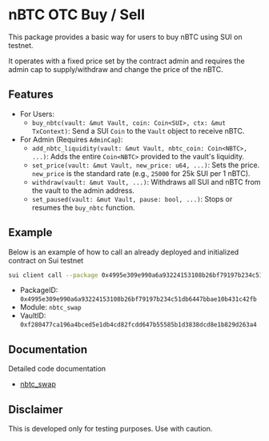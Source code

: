# nBTC OTC Buy / Sell

This package provides a basic way for users to buy nBTC using SUI on testnet.

It operates with a fixed price set by the contract admin and requires the admin cap to supply/withdraw and change the price of the nBTC.

## Features

- For Users:
  - `buy_nbtc(vault: &mut Vault, coin: Coin<SUI>, ctx: &mut TxContext)`: Send a SUI `Coin` to the `Vault` object to receive nBTC.
- For Admin (Requires `AdminCap`):
  - `add_nbtc_liquidity(vault: &mut Vault, nbtc_coin: Coin<NBTC>, ...)`: Adds the entire `Coin<NBTC>` provided to the vault's liquidity.
  - `set_price(vault: &mut Vault, new_price: u64, ...)`: Sets the price. `new_price` is the standard rate (e.g., `25000` for 25k SUI per 1 nBTC).
  - `withdraw(vault: &mut Vault, ...)`: Withdraws all SUI and nBTC from the vault to the admin address.
  - `set_paused(vault: &mut Vault, pause: bool, ...)`: Stops or resumes the `buy_nbtc` function.

## Example

Below is an example of how to call an already deployed and initialized contract on Sui testnet

```bash
sui client call --package 0x4995e309e990a6a93224153108b26bf79197b234c51db6447bbae10b431c42fb --module nbtc_swap --function buy_nbtc --args 0xf280477ca196a4bced5e1db4cd82fcdd647b55585b1d3838dcd8e1b829d263a4 0x4931a2cae0091c86776c571e1193025c19930aca30a4dc5f802011605eb34039 --gas-budget 100000000
```

- PackageID: `0x4995e309e990a6a93224153108b26bf79197b234c51db6447bbae10b431c42fb`
- Module: `nbtc_swap`
- VaultID: `0xf280477ca196a4bced5e1db4cd82fcdd647b55585b1d3838dcd8e1b829d263a4`

## Documentation

Detailed code documentation

- [nbtc_swap](docs/nbtc_swap.md)

## Disclaimer

This is developed only for testing purposes. Use with caution.
